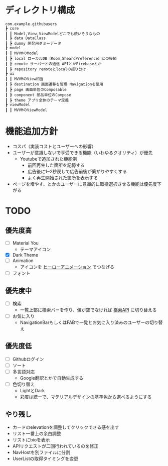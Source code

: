 # ディレクトリ構成
```
com.example.githubusers  
┣ core  
┃ ┃ Model,View,ViewModelどこでも使いそうなもの  
┃ ┣ data DataClass  
┃ ┣ dummy 開発用ダミーデータ  
┣ model  
┃ ┃ MVVMのModel  
┃ ┣ local ローカルDB（Room,SheardPreference）との接続  
┃ ┣ remote サーバーとの通信 APIとかFirebaseとか  
┃ ┣ repository remoteとlocalの振り分け  
┣ ui  
┃ ┃ MVVMのView相当  
┃ ┣ destination 画面遷移を管理 Navigationを使用  
┃ ┣ page 画面単位のComposable  
┃ ┣ component 部品単位のCompose  
┃ ┣ theme アプリ全体のテーマ定義  
┣ viewModel  
┃ ┃ MVVMのViewModel  
```

# 機能追加方針
 - コスパ（実装コストとユーザーへの影響）
 - ユーザーが意識しないで享受できる機能（いわゆるクオリティ）が優先
   - Youtubeで追加された機能例
     - 前回再生した箇所を記憶する
     - 広告後に1~2秒戻して広告前後が繋がりやすくする
     - よく再生開始された箇所を表示する
 - ページを増やす、とかのユーザーに意識的に取捨選択させる機能は優先度下がる

# TODO
## 優先度高
 - [ ] Material You
   - テーマアイコン
 - [x] Dark Theme
 - [ ] Animation
   - アイコンを [ヒーローアニメーション](https://youtu.be/Be9UH1kXFDw) でつなげる
 - [ ] フォント

## 優先度中
 - [ ] 検索
   - 一覧上部に検索バーを作り、値が空でなければ [検索API](https://docs.github.com/en/rest/search#search-users) に切り替える
 - [ ] お気に入り
   - NavigationBarもしくはFABで一覧とお気に入り済みのユーザーの切り替え

## 優先度低
 - [ ] Githubログイン
 - [ ] ソート
 - [ ] 多言語対応
   - Google翻訳とかで自動生成する
 - [ ] 色切り替え
   - LightとDark
   - 彩度は統一で、マテリアルデザインの基準色から選べるようにする

## やり残し
 - カードのelevationを調整してクリックできる感を出す
 - リスト一番上の余白調整
 - リストにbioを表示
 - APIリクエストが二回行われているのを修正
 - NavHostを別ファイルに分割
 - UserListの取得タイミングを変更